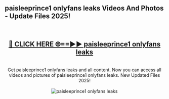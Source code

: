 <h2>paisleeprince1 onlyfans leaks Videos And Photos - Update Files 2025!</h2>
<br>
<div align="center">
<h2><a href="https://top-ai-tools.click/QrbHav" rel="nofollow">🔴 CLICK HERE 🌐==►► paisleeprince1 onlyfans leaks</a></h2>
<br>
Get paisleeprince1 onlyfans leaks and all content. Now you can access all videos and pictures of paisleeprince1 onlyfans leaks. New Updated Files 2025!
<br>
<br>
<a href="https://top-ai-tools.click/QrbHav" rel="nofollow" data-target="animated-image.originalLink"><img src="https://i.ibb.co.com/WyWwxjT/player-gif2.gif" alt="paisleeprince1 onlyfans leaks" style="max-width: 100%; display: inline-block;" data-target="animated-image.originalImage"></a>
</div>
<br>